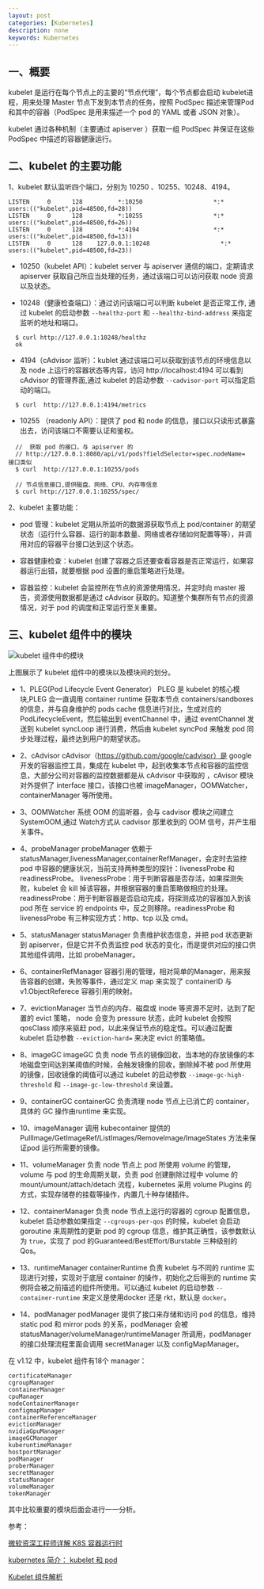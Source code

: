 ```yaml
---
layout: post
categories: [Kubernetes]
description: none
keywords: Kubernetes
---
```


## 一、概要
kubelet 是运行在每个节点上的主要的“节点代理”，每个节点都会启动 kubelet进程，用来处理 Master 节点下发到本节点的任务，按照 PodSpec 描述来管理Pod 和其中的容器（PodSpec 是用来描述一个 pod 的 YAML 或者 JSON 对象）。

kubelet 通过各种机制（主要通过 apiserver ）获取一组 PodSpec 并保证在这些 PodSpec 中描述的容器健康运行。

## 二、kubelet 的主要功能

1、kubelet  默认监听四个端口，分别为 10250 、10255、10248、4194。

```
LISTEN     0      128          *:10250                    *:*                   users:(("kubelet",pid=48500,fd=28))
LISTEN     0      128          *:10255                    *:*                   users:(("kubelet",pid=48500,fd=26))
LISTEN     0      128          *:4194                     *:*                   users:(("kubelet",pid=48500,fd=13))
LISTEN     0      128    127.0.0.1:10248                    *:*                   users:(("kubelet",pid=48500,fd=23))
```

- 10250（kubelet API）：kubelet server 与 apiserver 通信的端口，定期请求 apiserver 获取自己所应当处理的任务，通过该端口可以访问获取 node 资源以及状态。

- 10248（健康检查端口）：通过访问该端口可以判断 kubelet 是否正常工作, 通过 kubelet 的启动参数 `--healthz-port` 和 `--healthz-bind-address` 来指定监听的地址和端口。
```
  $ curl http://127.0.0.1:10248/healthz
  ok
```
- 4194（cAdvisor 监听）：kublet 通过该端口可以获取到该节点的环境信息以及 node 上运行的容器状态等内容，访问 http://localhost:4194 可以看到 cAdvisor 的管理界面,通过 kubelet 的启动参数 `--cadvisor-port` 可以指定启动的端口。

```
  $ curl  http://127.0.0.1:4194/metrics
```

- 10255 （readonly API）：提供了 pod 和 node 的信息，接口以只读形式暴露出去，访问该端口不需要认证和鉴权。
``` 
  //  获取 pod 的接口，与 apiserver 的 
  // http://127.0.0.1:8080/api/v1/pods?fieldSelector=spec.nodeName=  接口类似
  $ curl  http://127.0.0.1:10255/pods

  // 节点信息接口,提供磁盘、网络、CPU、内存等信息
  $ curl http://127.0.0.1:10255/spec/
```

2、kubelet 主要功能：

- pod 管理：kubelet 定期从所监听的数据源获取节点上 pod/container 的期望状态（运行什么容器、运行的副本数量、网络或者存储如何配置等等），并调用对应的容器平台接口达到这个状态。

- 容器健康检查：kubelet 创建了容器之后还要查看容器是否正常运行，如果容器运行出错，就要根据 pod 设置的重启策略进行处理。

- 容器监控：kubelet 会监控所在节点的资源使用情况，并定时向 master 报告，资源使用数据都是通过 cAdvisor 获取的。知道整个集群所有节点的资源情况，对于 pod 的调度和正常运行至关重要。


## 三、kubelet 组件中的模块

![kubelet 组件中的模块](http://cdn.tianfeiyu.com/kubelet-4.png)

上图展示了 kubelet 组件中的模块以及模块间的划分。

- 1、PLEG(Pod Lifecycle Event Generator）
  PLEG 是 kubelet 的核心模块,PLEG 会一直调用 container runtime 获取本节点 containers/sandboxes 的信息，并与自身维护的 pods cache 信息进行对比，生成对应的 PodLifecycleEvent，然后输出到 eventChannel 中，通过 eventChannel 发送到 kubelet syncLoop 进行消费，然后由 kubelet syncPod 来触发 pod 同步处理过程，最终达到用户的期望状态。

- 2、cAdvisor
  cAdvisor（https://github.com/google/cadvisor）是 google 开发的容器监控工具，集成在 kubelet 中，起到收集本节点和容器的监控信息，大部分公司对容器的监控数据都是从 cAdvisor 中获取的 ，cAvisor 模块对外提供了 interface 接口，该接口也被 imageManager，OOMWatcher，containerManager 等所使用。

- 3、OOMWatcher
  系统 OOM 的监听器，会与 cadvisor 模块之间建立 SystemOOM,通过 Watch方式从 cadvisor 那里收到的 OOM 信号，并产生相关事件。

- 4、probeManager
  probeManager 依赖于 statusManager,livenessManager,containerRefManager，会定时去监控 pod 中容器的健康状况，当前支持两种类型的探针：livenessProbe 和readinessProbe。
  livenessProbe：用于判断容器是否存活，如果探测失败，kubelet 会 kill 掉该容器，并根据容器的重启策略做相应的处理。
  readinessProbe：用于判断容器是否启动完成，将探测成功的容器加入到该 pod 所在 service 的 endpoints 中，反之则移除。readinessProbe 和 livenessProbe 有三种实现方式：http、tcp 以及 cmd。

- 5、statusManager
  statusManager 负责维护状态信息，并把 pod 状态更新到 apiserver，但是它并不负责监控 pod 状态的变化，而是提供对应的接口供其他组件调用，比如 probeManager。

- 6、containerRefManager
  容器引用的管理，相对简单的Manager，用来报告容器的创建，失败等事件，通过定义 map 来实现了 containerID 与 v1.ObjectReferece 容器引用的映射。

- 7、evictionManager
  当节点的内存、磁盘或 inode 等资源不足时，达到了配置的 evict 策略， node 会变为 pressure 状态，此时 kubelet 会按照 qosClass 顺序来驱赶 pod，以此来保证节点的稳定性。可以通过配置 kubelet 启动参数 `--eviction-hard=` 来决定 evict 的策略值。

- 8、imageGC
  imageGC 负责 node 节点的镜像回收，当本地的存放镜像的本地磁盘空间达到某阈值的时候，会触发镜像的回收，删除掉不被 pod 所使用的镜像，回收镜像的阈值可以通过 kubelet 的启动参数 `--image-gc-high-threshold` 和 `--image-gc-low-threshold` 来设置。

- 9、containerGC
  containerGC 负责清理 node 节点上已消亡的 container，具体的 GC 操作由runtime 来实现。

- 10、imageManager
  调用 kubecontainer 提供的PullImage/GetImageRef/ListImages/RemoveImage/ImageStates 方法来保证pod 运行所需要的镜像。

- 11、volumeManager
  负责 node 节点上 pod 所使用 volume 的管理，volume 与 pod 的生命周期关联，负责 pod 创建删除过程中 volume 的 mount/umount/attach/detach 流程，kubernetes 采用 volume Plugins 的方式，实现存储卷的挂载等操作，内置几十种存储插件。

- 12、containerManager
  负责 node 节点上运行的容器的 cgroup 配置信息，kubelet 启动参数如果指定 `--cgroups-per-qos` 的时候，kubelet 会启动 goroutine 来周期性的更新 pod 的 cgroup 信息，维护其正确性，该参数默认为 `true`，实现了 pod 的Guaranteed/BestEffort/Burstable 三种级别的 Qos。

- 13、runtimeManager
  containerRuntime 负责 kubelet 与不同的 runtime 实现进行对接，实现对于底层 container 的操作，初始化之后得到的 runtime 实例将会被之前描述的组件所使用。可以通过 kubelet 的启动参数 `--container-runtime` 来定义是使用docker 还是 rkt，默认是 `docker`。

- 14、podManager
  podManager 提供了接口来存储和访问 pod 的信息，维持 static pod 和 mirror pods 的关系，podManager 会被statusManager/volumeManager/runtimeManager 所调用，podManager 的接口处理流程里面会调用 secretManager 以及 configMapManager。


在 v1.12 中，kubelet 组件有18个 manager：

```
certificateManager
cgroupManager
containerManager
cpuManager
nodeContainerManager
configmapManager
containerReferenceManager
evictionManager
nvidiaGpuManager
imageGCManager
kuberuntimeManager
hostportManager
podManager
proberManager
secretManager
statusManager
volumeManager	
tokenManager
```

其中比较重要的模块后面会进行一一分析。


参考：

[微软资深工程师详解 K8S 容器运行时](https://juejin.im/entry/5bc71b3d6fb9a05cf23029b8)

[kubernetes 简介： kubelet 和 pod](https://cizixs.com/2016/10/25/kubernetes-intro-kubelet/)

[Kubelet 组件解析](https://blog.csdn.net/jettery/article/details/78891733)






